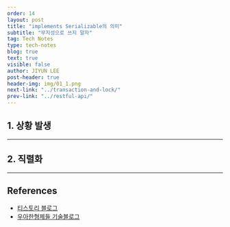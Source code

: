 ```yaml
---
order: 14
layout: post
title: "implements Serializable의 의미"
subtitle: "무지성으로 쓰지 말자"
tag: Tech Notes
type: tech-notes
blog: true
text: true
visible: false
author: JIYUN LEE
post-header: true
header-img: img/01_1.png
next-link: "../transaction-and-lock/"
prev-link: "../restful-api/"
---
```


## 1. 상황 발생

---

## 2. 직렬화

---

## References

- [티스토리 블로그](https://devlog-wjdrbs96.tistory.com/268)
- [우아한형제들 기술블로그](https://techblog.woowahan.com/2551/)